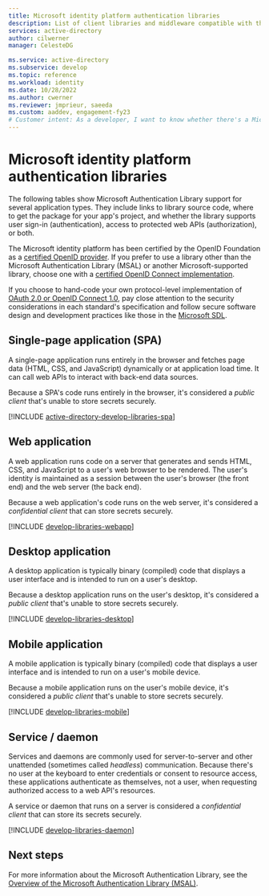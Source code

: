 ```yaml
---
title: Microsoft identity platform authentication libraries
description: List of client libraries and middleware compatible with the Microsoft identity platform. Use these libraries to add support for user sign-in (authentication) and protected web API access (authorization) to your applications.
services: active-directory
author: cilwerner
manager: CelesteDG

ms.service: active-directory
ms.subservice: develop
ms.topic: reference
ms.workload: identity
ms.date: 10/28/2022
ms.author: cwerner
ms.reviewer: jmprieur, saeeda
ms.custom: aaddev, engagement-fy23
# Customer intent: As a developer, I want to know whether there's a Microsoft Authentication Library (MSAL) available for the language/framework I'm using to build my application, and whether the library is GA or in preview.
---
```


# Microsoft identity platform authentication libraries

The following tables show Microsoft Authentication Library support for several application types. They include links to library source code, where to get the package for your app's project, and whether the library supports user sign-in (authentication), access to protected web APIs (authorization), or both.

The Microsoft identity platform has been certified by the OpenID Foundation as a [certified OpenID provider](https://openid.net/certification/). If you prefer to use a library other than the Microsoft Authentication Library (MSAL) or another Microsoft-supported library, choose one with a [certified OpenID Connect implementation](https://openid.net/developers/certified/).

If you choose to hand-code your own protocol-level implementation of [OAuth 2.0 or OpenID Connect 1.0](./v2-protocols.md), pay close attention to the security considerations in each standard's specification and follow secure software design and development practices like those in the [Microsoft SDL][Microsoft-SDL].

## Single-page application (SPA)

A single-page application runs entirely in the browser and fetches page data (HTML, CSS, and JavaScript) dynamically or at application load time. It can call web APIs to interact with back-end data sources.

Because a SPA's code runs entirely in the browser, it's considered a *public client* that's unable to store secrets securely.

[!INCLUDE [active-directory-develop-libraries-spa](./includes/libraries/libraries-spa.md)]

## Web application

A web application runs code on a server that generates and sends HTML, CSS, and JavaScript to a user's web browser to be rendered. The user's identity is maintained as a session between the user's browser (the front end) and the web server (the back end).

Because a web application's code runs on the web server, it's considered a *confidential client* that can store secrets securely.

[!INCLUDE [develop-libraries-webapp](./includes/libraries/libraries-webapp.md)]

## Desktop application

A desktop application is typically binary (compiled) code that displays a user interface and is intended to run on a user's desktop.

Because a desktop application runs on the user's desktop, it's considered a *public client* that's unable to store secrets securely.

[!INCLUDE [develop-libraries-desktop](./includes/libraries/libraries-desktop.md)]

## Mobile application

A mobile application is typically binary (compiled) code that displays a user interface and is intended to run on a user's mobile device.

Because a mobile application runs on the user's mobile device, it's considered a *public client* that's unable to store secrets securely.

[!INCLUDE [develop-libraries-mobile](./includes/libraries/libraries-mobile.md)]

## Service / daemon

Services and daemons are commonly used for server-to-server and other unattended (sometimes called *headless*) communication. Because there's no user at the keyboard to enter credentials or consent to resource access, these applications authenticate as themselves, not a user, when requesting authorized access to a web API's resources.

A service or daemon that runs on a server is considered a *confidential client* that can store its secrets securely.

[!INCLUDE [develop-libraries-daemon](./includes/libraries/libraries-daemon.md)]

## Next steps

For more information about the Microsoft Authentication Library, see the [Overview of the Microsoft Authentication Library (MSAL)](msal-overview.md).

<!--Image references-->
[y]: ./media/common/yes.png
[n]: ./media/common/no.png

<!--Reference-style links -->
[AAD-App-Model-V2-Overview]: v2-overview.md
[Microsoft-SDL]: https://www.microsoft.com/securityengineering/sdl/
[preview-tos]: https://www.microsoft.com/licensing/terms/product/ForOnlineServices/all
